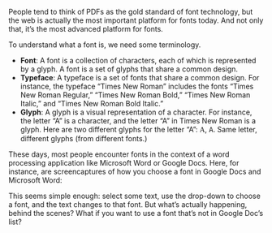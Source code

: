 People tend to think of PDFs as the gold standard of font technology, but the web is actually the most important platform for fonts today. And not only that, it’s the most advanced platform for fonts.



To understand what a font is, we need some terminology. 

* **Font**: A font is a collection of characters, each of which is represented by a glyph. A font is a set of glyphs that share a common design.
* **Typeface**: A typeface is a set of fonts that share a common design. For instance, the typeface “Times New Roman” includes the fonts “Times New Roman Regular,” “Times New Roman Bold,” “Times New Roman Italic,” and “Times New Roman Bold Italic.”
* **Glyph**: A glyph is a visual representation of a character. For instance, the letter “A” is a character, and the letter “A” in Times New Roman is a glyph. Here are two different glyphs for the letter “A”: <span style="font-family:fantasy">A</span>, <span style="font-family:monospace">A</span>. Same letter, different glyphs (from different fonts.)

These days, most people encounter fonts in the context of a word processing application like Microsoft Word or Google Docs. Here, for instance, are screencaptures of how you choose a font in Google Docs and Microsoft Word:

This seems simple enough: select some text, use the drop-down to choose a font, and the text changes to that font. But what’s actually happening, behind the scenes? What if you want to use a font that’s not in Google Doc’s list? 
